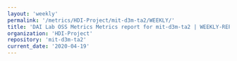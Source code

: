 ```yaml
---
layout: 'weekly'
permalink: '/metrics/HDI-Project/mit-d3m-ta2/WEEKLY/'
title: 'DAI Lab OSS Metrics Metrics report for mit-d3m-ta2 | WEEKLY-REPORT-2020-04-19'
organization: 'HDI-Project'
repository: 'mit-d3m-ta2'
current_date: '2020-04-19'
---
```

